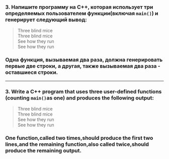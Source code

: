 ### 3. Напишите программу на С++, которая использует три определяемых пользователем функции(включая ```main()```) и генерирует следующий вывод:

>Three blind mice<br>
Three blind mice<br>
See how they run<br>
See how they run

### Одна функция, вызываемая два раза, должна генерировать первые две строки, а другая, также вызываемая два раза - оставшиеся строки.

------------------------------------------------

### 3. Write a C++ program that uses three user-defined functions (counting ```main()```as one) and produces the following output:

>Three blind mice<br>
Three blind mice<br>
See how they run<br>
See how they run

### One function,called two times,should produce the first two lines,and the remaining function,also called twice,should produce the remaining output.
